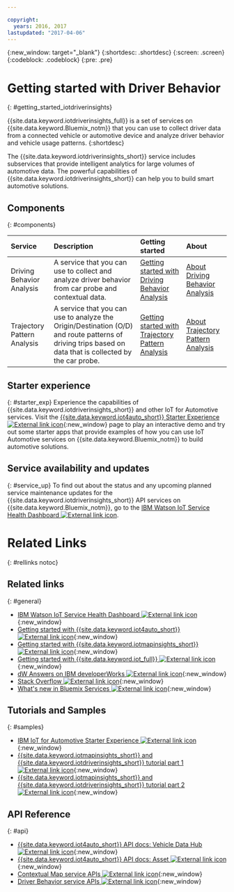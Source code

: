 ```yaml
---

copyright:
  years: 2016, 2017
lastupdated: "2017-04-06"
---
```


{:new_window: target="_blank"}
{:shortdesc: .shortdesc}
{:screen: .screen}
{:codeblock: .codeblock}
{:pre: .pre}

# Getting started with Driver Behavior
{: #getting_started_iotdriverinsights}

{{site.data.keyword.iotdriverinsights_full}} is a set of services on {{site.data.keyword.Bluemix_notm}} that you can use to collect driver data from a connected vehicle or automotive device and analyze driver behavior and vehicle usage patterns.
{:shortdesc}

The {{site.data.keyword.iotdriverinsights_short}} service includes subservices that provide intelligent analytics for large volumes of automotive data. The powerful capabilities of {{site.data.keyword.iotdriverinsights_short}} can help you to build smart automotive solutions.

## Components
{: #components}

|Service|Description|Getting started|About|
|:---|:---|:---|:---|
|Driving Behavior Analysis|A service that you can use to collect and analyze driver behavior from car probe and contextual data.| [Getting started with Driving Behavior Analysis](./drb_index.html)|[About Driving Behavior Analysis](drb_iotdriverinsights_overview.html)|
|Trajectory Pattern Analysis|A service that you can use to analyze the Origin/Destination (O/D) and route patterns of driving trips based on data that is collected by the car probe.| [Getting started with Trajectory Pattern Analysis](./tp_index.html)|[About Trajectory Pattern Analysis](tp_iotdriverinsights_overview.html)|

## Starter experience
{: #starter_exp}
Experience the capabilities of {{site.data.keyword.iotdriverinsights_short}} and other IoT for Automotive services. Visit the [{{site.data.keyword.iot4auto_short}} Starter Experience ![External link icon](../../icons/launch-glyph.svg "External link icon")](https://iot-for-automotive-starter-experience.mybluemix.net){:new_window} page to play an interactive demo and try out some starter apps that provide examples of how you can use IoT Automotive services on {{site.data.keyword.Bluemix_notm}} to build automotive solutions.

## Service availability and updates
{: #service_up}
To find out about the status and any upcoming planned service maintenance updates for the {{site.data.keyword.iotdriverinsights_short}} API services on {{site.data.keyword.Bluemix_notm}}, go to the [IBM Watson IoT Service Health Dashboard ![External link icon](../../icons/launch-glyph.svg "External link icon")](https://status.internetofthings.ibmcloud.com).

# Related Links
{: #rellinks notoc}

## Related links
{: #general}
* [IBM Watson IoT Service Health Dashboard ![External link icon](../../icons/launch-glyph.svg "External link icon")](https://status.internetofthings.ibmcloud.com){:new_window}
* [Getting started with {{site.data.keyword.iot4auto_short}}  ![External link icon](../../icons/launch-glyph.svg "External link icon")](../IoTAutomotive/index.html){:new_window}
* [Getting started with {{site.data.keyword.iotmapinsights_short}} ![External link icon](../../icons/launch-glyph.svg "External link icon")](../IotMapInsights/index.html){:new_window}
* [Getting started with {{site.data.keyword.iot_full}} ![External link icon](../../icons/launch-glyph.svg "External link icon")](https://www.ng.bluemix.net/docs/services/IoT/index.html){:new_window}
* [dW Answers on IBM developerWorks ![External link icon](../../icons/launch-glyph.svg "External link icon")](https://developer.ibm.com/answers/topics/iot-driver-behavior){:new_window}
* [Stack Overflow ![External link icon](../../icons/launch-glyph.svg "External link icon")](http://stackoverflow.com/questions/tagged/iot-driver-behavior){:new_window}
* [What's new in Bluemix Services ![External link icon](../../icons/launch-glyph.svg "External link icon")](http://www.ng.bluemix.net/docs/whatsnew/index.html#services_category){:new_window}

## Tutorials and Samples
{: #samples}

* [IBM IoT for Automotive Starter Experience ![External link icon](../../icons/launch-glyph.svg "External link icon")](https://iot-for-automotive-starter-experience.mybluemix.net){:new_window}
* [{{site.data.keyword.iotmapinsights_short}} and  {{site.data.keyword.iotdriverinsights_short}} tutorial part 1 ![External link icon](../../icons/launch-glyph.svg "External link icon")](https://github.com/IBM-Bluemix/car-data-management){:new_window}
* [{{site.data.keyword.iotmapinsights_short}} and  {{site.data.keyword.iotdriverinsights_short}} tutorial part 2 ![External link icon](../../icons/launch-glyph.svg "External link icon")](https://github.com/IBM-Bluemix/map-driver-insights){:new_window}

## API Reference
{: #api}
* [{{site.data.keyword.iot4auto_short}} API docs: Vehicle Data Hub ![External link icon](../../icons/launch-glyph.svg "External link icon")](http://ibm.biz/IoT4Auto_VDH_APIdoc){:new_window}
* [{{site.data.keyword.iot4auto_short}} API docs: Asset ![External link icon](../../icons/launch-glyph.svg "External link icon")](http://ibm.biz/IoT4Auto_Asset_APIdoc){:new_window}
* [Contextual Map service APIs ![External link icon](../../icons/launch-glyph.svg "External link icon")](http://ibm.biz/IoTContextMapping_APIdoc){:new_window}
* [Driver Behavior service APIs ![External link icon](../../icons/launch-glyph.svg "External link icon")]( http://ibm.biz/IoTDriverBehavior_APIdoc){:new_window}
